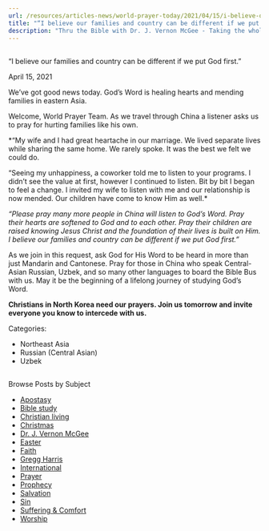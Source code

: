 ```yaml
---
url: /resources/articles-news/world-prayer-today/2021/04/15/i-believe-our-families-and-country-can-be-different-if-we-put-god-first
title: "“I believe our families and country can be different if we put God first.”"
description: "Thru the Bible with Dr. J. Vernon McGee - Taking the whole Word to the whole world"
---
```







## 
 “I believe our families and country can be different if we put God first.”


April 15, 2021
![]()




We’ve got good news today. God’s Word is healing hearts and mending families in eastern Asia. 

Welcome, World Prayer Team. As we travel through China a listener asks us to pray for hurting families like his own.

*“My wife and I had great heartache in our marriage. We lived separate lives while sharing the same home. We rarely spoke. It was the best we felt we could do.   
  
“Seeing my unhappiness, a coworker told me to listen to your programs. I didn’t see the value at first, however I continued to listen. Bit by bit I began to feel a change. I invited my wife to listen with me and our relationship is now mended. Our children have come to know Him as well.* 

*“Please pray many more people in China will listen to God’s Word. Pray their hearts are softened to God and to each other. Pray their children are raised knowing Jesus Christ and the foundation of their lives is built on Him. I believe our families and country can be different if we put God first.”*

As we join in this request, ask God for His Word to be heard in more than just Mandarin and Cantonese. Pray for those in China who speak Central-Asian Russian, Uzbek, and so many other languages to board the Bible Bus with us. May it be the beginning of a lifelong journey of studying God’s Word.

**Christians in North Korea need our prayers. Join us tomorrow and invite everyone you know to intercede with us.**



Categories: 


* Northeast Asia
* Russian (Central Asian)
* Uzbek









## 
 Browse Posts by Subject


* [Apostasy](/resources/articles-news/-in-tags/tags/Apostasy)
* [Bible study](/resources/articles-news/-in-tags/tags/Bible-study)
* [Christian living](/resources/articles-news/-in-tags/tags/Christian-living)
* [Christmas](/resources/articles-news/-in-tags/tags/Christmas)
* [Dr. J. Vernon McGee](/resources/articles-news/-in-tags/tags/Dr-J-Vernon-McGee)
* [Easter](/resources/articles-news/-in-tags/tags/easter)
* [Faith](/resources/articles-news/-in-tags/tags/Faith)
* [Gregg Harris](/resources/articles-news/-in-tags/tags/Gregg-Harris)
* [International](/resources/articles-news/-in-tags/tags/International)
* [Prayer](/resources/articles-news/-in-tags/tags/prayer)
* [Prophecy](/resources/articles-news/-in-tags/tags/Prophecy)
* [Salvation](/resources/articles-news/-in-tags/tags/Salvation)
* [Sin](/resources/articles-news/-in-tags/tags/sin)
* [Suffering & Comfort](/resources/articles-news/-in-tags/tags/Suffering-Comfort)
* [Worship](/resources/articles-news/-in-tags/tags/worship)






